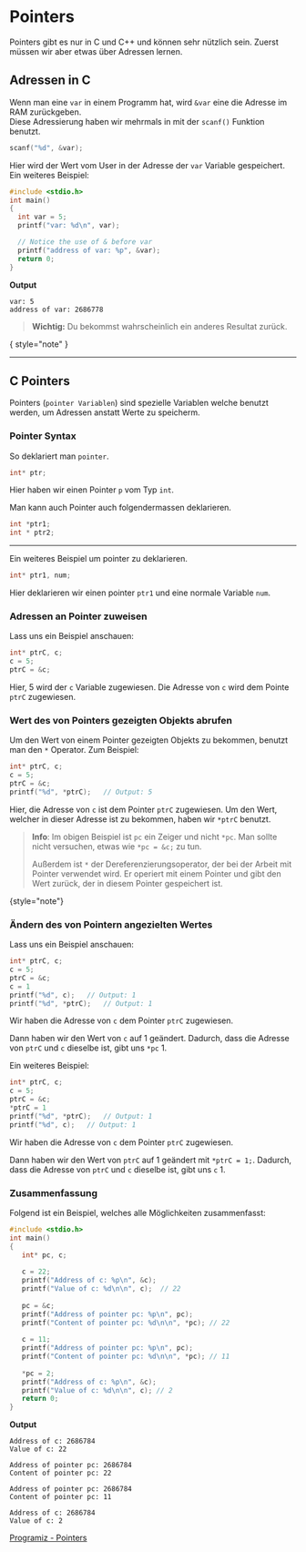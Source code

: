 # Pointers

<show-structure depth="2" />

Pointers gibt es nur in C und C++ und können sehr nützlich sein. Zuerst müssen wir aber etwas über Adressen lernen.

## Adressen in C

Wenn man eine `var` in einem Programm hat, wird `&var` eine die Adresse im RAM zurückgeben.  
Diese Adressierung haben wir mehrmals in mit der `scanf()` Funktion benutzt.

```C
scanf("%d", &var);
```

Hier wird der Wert vom User in der Adresse der `var` Variable gespeichert. Ein weiteres Beispiel:

```C
#include <stdio.h>
int main()
{
  int var = 5;
  printf("var: %d\n", var);

  // Notice the use of & before var
  printf("address of var: %p", &var);  
  return 0;
}
```

**Output**

```Shell
var: 5 
address of var: 2686778
```

> **Wichtig:** Du bekommst wahrscheinlich ein anderes Resultat zurück.
>
{ style="note" }

---

## C Pointers

Pointers (`pointer Variablen`) sind spezielle Variablen welche benutzt werden, um Adressen anstatt Werte zu speicherm.

### Pointer Syntax

So deklariert man `pointer`.

```C
int* ptr;
```

Hier haben wir einen Pointer `p` vom Typ `int`.

Man kann auch Pointer auch folgendermassen deklarieren.

```C
int *ptr1;
int * ptr2;
```

---

Ein weiteres Beispiel um pointer zu deklarieren.

```C
int* ptr1, num;
```

Hier deklarieren wir einen pointer `ptr1` und eine normale Variable `num`.

### Adressen an Pointer zuweisen

Lass uns ein Beispiel anschauen:

```C
int* ptrC, c;
c = 5;
ptrC = &c;
```

Hier, 5 wird der `c` Variable zugewiesen. Die Adresse von `c` wird dem Pointe `ptrC` zugewiesen.

### Wert des von Pointers gezeigten Objekts abrufen

Um den Wert von einem Pointer gezeigten Objekts zu bekommen, benutzt man den `*` Operator. Zum Beispiel:

```C
int* ptrC, c;
c = 5;
ptrC = &c;
printf("%d", *ptrC);   // Output: 5
```

Hier, die Adresse von `c` ist dem Pointer `ptrC` zugewiesen. Um den Wert, welcher in dieser Adresse ist zu bekommen,
haben wir `*ptrC` benutzt.

> **Info**: Im obigen Beispiel ist `pc` ein Zeiger und nicht `*pc`. Man sollte nicht versuchen, etwas wie `*pc = &c;` zu
> tun.
>
> Außerdem ist `*` der Dereferenzierungsoperator, der bei der Arbeit mit Pointer verwendet wird. Er operiert mit einem
> Pointer und gibt den Wert zurück, der in diesem Pointer gespeichert ist.
>
{style="note"}

### Ändern des von Pointern angezielten Wertes

Lass uns ein Beispiel anschauen:

```C
int* ptrC, c;
c = 5;
ptrC = &c;
c = 1
printf("%d", c);   // Output: 1
printf("%d", *ptrC);   // Output: 1
```

Wir haben die Adresse von `c` dem Pointer `ptrC` zugewiesen.

Dann haben wir den Wert von `c` auf 1 geändert. Dadurch, dass die Adresse von `ptrC` und `c` dieselbe ist, gibt
uns `*pc` 1.

Ein weiteres Beispiel:

```C
int* ptrC, c;
c = 5;
ptrC = &c;
*ptrC = 1
printf("%d", *ptrC);   // Output: 1
printf("%d", c);   // Output: 1
```

Wir haben die Adresse von `c` dem Pointer `ptrC` zugewiesen.

Dann haben wir den Wert von `ptrC` auf 1 geändert mit `*ptrC = 1;`. Dadurch, dass die Adresse von `ptrC` und `c`
dieselbe ist, gibt uns `c` 1.

### Zusammenfassung

Folgend ist ein Beispiel, welches alle Möglichkeiten zusammenfasst:

```C
#include <stdio.h>
int main()
{
   int* pc, c;
   
   c = 22;
   printf("Address of c: %p\n", &c);
   printf("Value of c: %d\n\n", c);  // 22
   
   pc = &c;
   printf("Address of pointer pc: %p\n", pc);
   printf("Content of pointer pc: %d\n\n", *pc); // 22
   
   c = 11;
   printf("Address of pointer pc: %p\n", pc);
   printf("Content of pointer pc: %d\n\n", *pc); // 11
   
   *pc = 2;
   printf("Address of c: %p\n", &c);
   printf("Value of c: %d\n\n", c); // 2
   return 0;
}
```

**Output**

```Shell
Address of c: 2686784
Value of c: 22

Address of pointer pc: 2686784
Content of pointer pc: 22

Address of pointer pc: 2686784
Content of pointer pc: 11

Address of c: 2686784
Value of c: 2
```

<seealso style="links">
    <category ref="useful">
        <a href="https://www.programiz.com/c-programming/c-pointers">Programiz - Pointers</a>
    </category> 
</seealso>